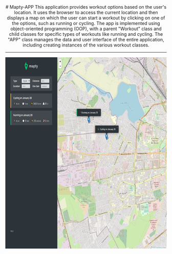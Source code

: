 <div align ="center">
# Mapty-APP
This application provides workout options based on the user's location. It uses the browser to access the current location and then displays a map on which the user can start a workout by clicking on one of the options, such as running or cycling. The app is implemented using object-oriented programming (OOP), with a parent "Workout" class and child classes for specific types of workouts like running and cycling. The "APP" class manages the data and user interface of the entire application, including creating instances of the various workout classes.

---

<img src="/mapty.JPG" width="600" height="600"/>
<div>
